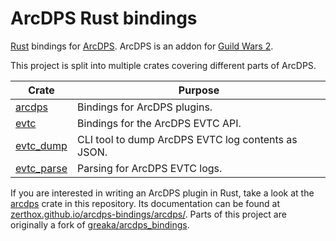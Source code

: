 # ArcDPS Rust bindings

[Rust](https://rust-lang.org) bindings for [ArcDPS](https://www.deltaconnected.com/arcdps/).
ArcDPS is an addon for [Guild Wars 2](https://guildwars2.com).

This project is split into multiple crates covering different parts of ArcDPS.

| Crate | Purpose |
|---|---|
| [arcdps](./arcdps) | Bindings for ArcDPS plugins.
| [evtc](./evtc) | Bindings for the ArcDPS EVTC API.
| [evtc_dump](./evtc_dump) | CLI tool to dump ArcDPS EVTC log contents as JSON.
| [evtc_parse](./evtc_parse) | Parsing for ArcDPS EVTC logs.

If you are interested in writing an ArcDPS plugin in Rust, take a look at the [arcdps](./arcdps) crate in this repository.
Its documentation can be found at [zerthox.github.io/arcdps-bindings/arcdps/](https://zerthox.github.io/arcdps-bindings/arcdps/).
Parts of this project are originally a fork of [greaka/arcdps_bindings](https://github.com/greaka/arcdps_bindings).
